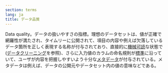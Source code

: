 ```yaml
---
section: terms
lang: ja
title: データ品質
---
```


Data quality。データの扱いやすさの指標。理想のデータセットは、値が正確で網羅性が満たされ、タイムリーに公開されて、項目の内容や例えば欠落しているデータ箇所を正しく表現する名称が付与されており、直接的に[機械可読](/glossary/ja/terms/machine-readable)な状態で([データクリーニング](/glossary/ja/terms/data-cleaning/)を参照)、さらに入力値のカラムの命名規則が[標準](/glossary/en/terms/standard)に沿っていて、ユーザが内容を把握しやすいよう十分な[メタデータ](/glossary/ja/terms/metadata/)が付与されている。メタデータは例えば、データの公開元やデータセット内の値の意味などである。
